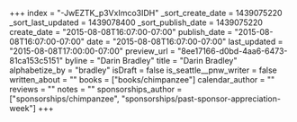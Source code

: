 +++
index = "-JwEZTK_p3VxImco3IDH"
_sort_create_date = 1439075220
_sort_last_updated = 1439078400
_sort_publish_date = 1439075220
create_date = "2015-08-08T16:07:00-07:00"
publish_date = "2015-08-08T16:07:00-07:00"
date = "2015-08-08T16:07:00-07:00"
last_updated = "2015-08-08T17:00:00-07:00"
preview_url = "8ee17166-d0bd-4aa6-6473-81ca153c5151"
byline = "Darin Bradley"
title = "Darin Bradley"
alphabetize_by = "bradley"
isDraft = false
is_seattle__pnw_writer = false
written_about = ""
books = ["books/chimpanzee"]
calendar_author = ""
reviews = ""
notes = ""
sponsorships_author = ["sponsorships/chimpanzee", "sponsorships/past-sponsor-appreciation-week"]
+++
